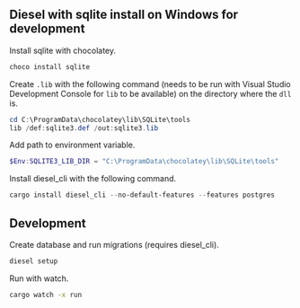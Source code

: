 ## Diesel with sqlite install on Windows for development

Install sqlite with chocolatey.

```powershell
choco install sqlite
```

Create `.lib` with the following command (needs to be run with Visual Studio Development Console for `lib` to be available) on the directory where the `dll` is.

```powershell
cd C:\ProgramData\chocolatey\lib\SQLite\tools
lib /def:sqlite3.def /out:sqlite3.lib
```

Add path to environment variable.

```powershell
$Env:SQLITE3_LIB_DIR = "C:\ProgramData\chocolatey\lib\SQLite\tools"
```

Install diesel_cli with the following command.

```powershell
cargo install diesel_cli --no-default-features --features postgres
```

## Development

Create database and run migrations (requires diesel_cli).

```bash
diesel setup
```

Run with watch.

```bash
cargo watch -x run
```

